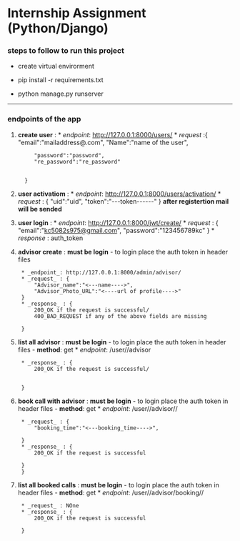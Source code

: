 # Internship Assignment (Python/Django)

### steps to follow to run this project

* create virtual envirorment

* pip install -r requirements.txt

* python manage.py runserver


---

### endpoints of the app

1. **create user** :
        * _endpoint_: http://127.0.0.1:8000/users/
        * _request_ :{ "email":"mailaddress@.com",
            "Name":"name of the user",
    

            "password":"password",
            "re_password":"re_password"


         }
         
2. **user activatiom** :
        * _endpoint_: http://127.0.0.1:8000/users/activation/
        * _request_ : {
            "uid":"uid",
            "token":"---token------"
            }
        **after registertion mail will be sended**
        
3. **user login** :
        * _endpoint_: http://127.0.0.1:8000/jwt/create/
        * _request_ : {
            "email":"kc5082s975@gmail.com",
            "password":"123456789kc"
        }
        * _response_ : auth_token
        
        
4. **advisor create** :
        **must be login**
          - to login place the auth token in header files 

        * _endpoint_: http://127.0.0.1:8000/admin/advisor/
        * _request_ : {
            "Advisor_name":"<---name---->",
            "Advisor_Photo_URL":"<----url of profile---->"
        }
        * _response_ : {
            200_OK if the request is successful/
            400_BAD_REQUEST if any of the above fields are missing

        }
        
        
5. **list all advisor** :
        **must be login**
          - to login place the auth token in header files 
        - **method**: get
        * _endpoint_: /user/<user-id>/advisor
        
        * _response_ : {
            200_OK if the request is successful/
            

        }


6. **book call with advisor** :
        **must be login**
          - to login place the auth token in header files 
        - **method**: get
        * _endpoint_: /user/<user-id>/advisor/<advisor-id>/

        * _request_ : {
            "booking_time":"<---booking_time---->",
            
        }
        * _response_ : {
            200_OK if the request is successful
           
        }
        }


7. **list all booked calls** :
        **must be login**
          - to login place the auth token in header files 
        - **method**: get
        * _endpoint_: /user/<user-id>/advisor/booking/<advisor-id>/

        * _request_ : NOne
        * _response_ : {
            200_OK if the request is successful
           
        }


        